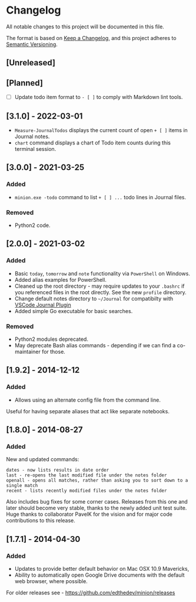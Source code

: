 # Changelog

All notable changes to this project will be documented in this file.

The format is based on [Keep a Changelog](https://keepachangelog.com/en/1.0.0/),
and this project adheres to [Semantic Versioning](https://semver.org/spec/v2.0.0.html).

## [Unreleased]

## [Planned]

- [ ] Update todo item format to `- [ ]` to comply with Markdown lint tools.

## [3.1.0] - 2022-03-01

- `Measure-JournalTodos` displays the current count of open `+ [ ]` items in Journal notes.
- `chart` command displays a chart of Todo item counts during this terminal session.

## [3.0.0] - 2021-03-25

### Added

- `minion.exe -todo` command to list `+ [ ] ...` todo lines in Journal files.

### Removed

- Python2 code.

## [2.0.0] - 2021-03-02

### Added

- Basic `today`, `tomorrow` and `note` functionality via `PowerShell` on Windows.
- Added alias examples for PowerShell.
- Cleaned up the root directory - may require updates to your `.bashrc` if you referenced files in the root directly. See the new `profile` directory.
- Change default notes directory to `~/Journal` for compatibilty with [VSCode Journal Plugin][1]
- Added simple Go executable for basic searches.

[1]: https://marketplace.visualstudio.com/items?itemName=pajoma.vscode-journal

### Removed

- Python2 modules deprecated.
- May deprecate Bash alias commands - depending if we can find a co-maintainer for those.

## [1.9.2] - 2014-12-12

### Added

- Allows using an alternate config file from the command line.

Useful for having separate aliases that act like separate notebooks.

## [1.8.0] - 2014-08-27

### Added

New and updated commands:

```
dates - now lists results in date order
last - re-opens the last modified file under the notes folder
openall - opens all matches, rather than asking you to sort down to a single match
recent - lists recently modified files under the notes folder
```

Also includes bug fixes for some corner cases. Releases from this one and later should become very stable, thanks to the newly added unit test suite.
Huge thanks to collaborator PavelK for the vision and for major code contributions to this release.

## [1.7.1] - 2014-04-30

### Added 

+ Updates to provide better default behavior on Mac OSX 10.9 Mavericks,
+ Ability to automatically open Google Drive documents with the default web browser, where possible.

For older releases see - https://github.com/edthedev/minion/releases
